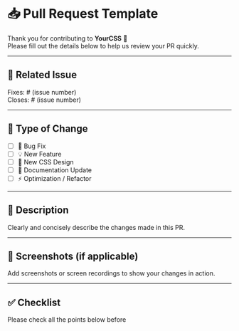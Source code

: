 # 📥 Pull Request Template

Thank you for contributing to **YourCSS** 🎉  
Please fill out the details below to help us review your PR quickly.

---

## 🔖 Related Issue
Fixes: # (issue number)  
Closes: # (issue number)  

---

## 📌 Type of Change
- [ ] 🐛 Bug Fix  
- [ ] 💡 New Feature  
- [ ] 🎨 New CSS Design  
- [ ] 📖 Documentation Update  
- [ ] ⚡ Optimization / Refactor  

---

## 📝 Description
Clearly and concisely describe the changes made in this PR.  

---

## 📸 Screenshots (if applicable)
Add screenshots or screen recordings to show your changes in action.  

---

## ✅ Checklist
Please check all the points below before
